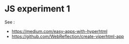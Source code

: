 # JS experiment 1

See :

- https://medium.com/easy-apps-with-hyperhtml
- https://github.com/WebReflection/create-viperhtml-app
